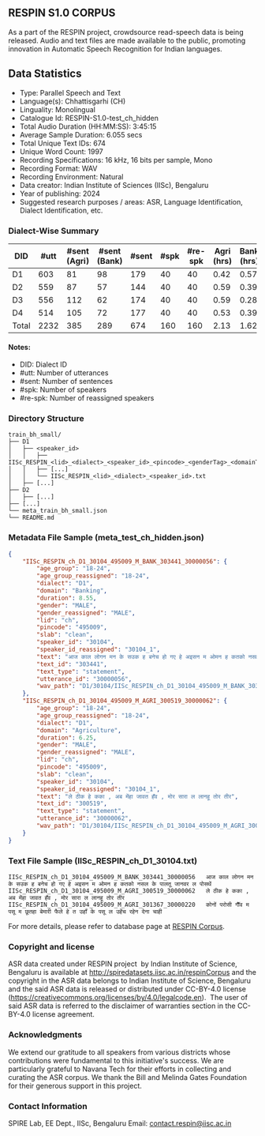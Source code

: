 ## RESPIN S1.0 CORPUS ##

As a part of the RESPIN project, crowdsource read-speech data is being released. Audio and text files
are made available to the public, promoting innovation in Automatic Speech Recognition for Indian languages.

## Data Statistics ##

- Type: Parallel Speech and Text
- Language(s): Chhattisgarhi (CH)
- Linguality: Monolingual
- Catalogue Id: RESPIN-S1.0-test_ch_hidden
- Total Audio Duration (HH:MM:SS): 3:45:15
- Average Sample Duration: 6.055 secs
- Total Unique Text IDs: 674
- Unique Word Count: 1997
- Recording Specifications: 16 kHz, 16 bits per sample, Mono
- Recording Format: WAV
- Recording Environment: Natural
- Data creator: Indian Institute of Sciences (IISc), Bengaluru
- Year of publishing: 2024
- Suggested research purposes / areas: ASR, Language Identification, Dialect Identification, etc.

### Dialect-Wise Summary ###
| DID   | #utt | #sent (Agri) | #sent (Bank) | #sent | #spk | #re-spk | Agri (hrs) | Bank (hrs) | Total (hrs) |
|-------|------|--------------|--------------|-------|------|---------|------------|------------|-------------|
| D1 | 603 | 81 | 98 | 179 | 40 | 40 | 0.42 | 0.57 | 0.99 |
| D2 | 559 | 87 | 57 | 144 | 40 | 40 | 0.59 | 0.39 | 0.98 |
| D3 | 556 | 112 | 62 | 174 | 40 | 40 | 0.59 | 0.28 | 0.87 |
| D4 | 514 | 105 | 72 | 177 | 40 | 40 | 0.53 | 0.39 | 0.92 |
| Total | 2232 | 385 | 289 | 674 | 160 | 160 | 2.13 | 1.62 | 3.75 |



#### Notes:
- DID: Dialect ID
- #utt: Number of utterances
- #sent: Number of sentences
- #spk: Number of speakers
- #re-spk: Number of reassigned speakers

### Directory Structure ###
```
train_bh_small/
├── D1
│   ├── <speaker_id>
│   │   ├── IISc_RESPIN_<lid>_<dialect>_<speaker_id>_<pincode>_<genderTag>_<domainTag>_<text_id>_<uttid>.wav
│   │   ├── [...]
│   │   └── IISc_RESPIN_<lid>_<dialect>_<speaker_id>.txt
│   ├── [...]
├── D2
│   ├── [...]
├── [...]
└── meta_train_bh_small.json
└── README.md
```

### Metadata File Sample (meta_test_ch_hidden.json) ###

```json
{
    "IISc_RESPIN_ch_D1_30104_495009_M_BANK_303441_30000056": {
        "age_group": "18-24",
        "age_group_reassigned": "18-24",
        "dialect": "D1",
        "domain": "Banking",
        "duration": 8.55,
        "gender": "MALE",
        "gender_reassigned": "MALE",
        "lid": "ch",
        "pincode": "495009",
        "slab": "clean",
        "speaker_id": "30104",
        "speaker_id_reassigned": "30104_1",
        "text": "आज काल लोगन मन के सउक ह बनेच हो गए हे अइसन म ओमन ह कतको नसल के पालतू जानवर ल पोसथें",
        "text_id": "303441",
        "text_type": "statement",
        "utterance_id": "30000056",
        "wav_path": "D1/30104/IISc_RESPIN_ch_D1_30104_495009_M_BANK_303441_30000056.wav"
    },
    "IISc_RESPIN_ch_D1_30104_495009_M_AGRI_300519_30000062": {
        "age_group": "18-24",
        "age_group_reassigned": "18-24",
        "dialect": "D1",
        "domain": "Agriculture",
        "duration": 6.25,
        "gender": "MALE",
        "gender_reassigned": "MALE",
        "lid": "ch",
        "pincode": "495009",
        "slab": "clean",
        "speaker_id": "30104",
        "speaker_id_reassigned": "30104_1",
        "text": "ले ठीक हे कका , अब मेंहा जावत हँव , मोर सारा ल लानहू तोर तीर",
        "text_id": "300519",
        "text_type": "statement",
        "utterance_id": "30000062",
        "wav_path": "D1/30104/IISc_RESPIN_ch_D1_30104_495009_M_AGRI_300519_30000062.wav"
    }
}
```

### Text File Sample (IISc_RESPIN_ch_D1_30104.txt) ###
```
IISc_RESPIN_ch_D1_30104_495009_M_BANK_303441_30000056	आज काल लोगन मन के सउक ह बनेच हो गए हे अइसन म ओमन ह कतको नसल के पालतू जानवर ल पोसथें
IISc_RESPIN_ch_D1_30104_495009_M_AGRI_300519_30000062	ले ठीक हे कका , अब मेंहा जावत हँव , मोर सारा ल लानहू तोर तीर
IISc_RESPIN_ch_D1_30104_495009_M_AGRI_301367_30000220	कोनों परोसी गॉँव म पसू म छूतहा बेमारी फैले हे त उहॉं के पसू ल उहेंच रहेन देना चाही
```

For more details, please refer to database page at [RESPIN Corpus](http://spiredatasets.iisc.ac.in/respinCorpus).

### Copyright and license ###

ASR data created under RESPIN project  by Indian Institute of Science, Bengaluru is available
at http://spiredatasets.iisc.ac.in/respinCorpus and the copyright in the ASR data belongs to
Indian Institute of Science, Bengaluru and the said ASR data is released or distributed under
CC-BY-4.0 license (https://creativecommons.org/licenses/by/4.0/legalcode.en).  The user of
said ASR data is referred to the disclaimer of warranties section in the CC-BY-4.0 license
agreement.


### Acknowledgments ###

We extend our gratitude to all speakers from various districts whose contributions were fundamental to this initiative's success.
We are particularly grateful to Navana Tech for their efforts in collecting and curating the ASR corpus.
We thank the Bill and Melinda Gates Foundation for their generous support in this project.

### Contact Information ###

SPIRE Lab, EE Dept., IISc, Bengaluru
Email: contact.respin@iisc.ac.in